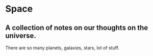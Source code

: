 # Space

## A collection of notes on our thoughts on the universe.

There are so many planets, galaxies, stars, lot of stuff.
